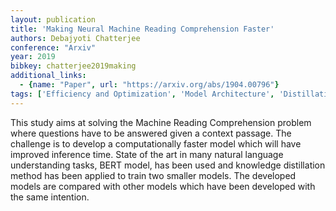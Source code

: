 ```yaml
---
layout: publication
title: 'Making Neural Machine Reading Comprehension Faster'
authors: Debajyoti Chatterjee
conference: "Arxiv"
year: 2019
bibkey: chatterjee2019making
additional_links:
  - {name: "Paper", url: "https://arxiv.org/abs/1904.00796"}
tags: ['Efficiency and Optimization', 'Model Architecture', 'Distillation', 'BERT', 'Applications']
---
```

This study aims at solving the Machine Reading Comprehension problem where
questions have to be answered given a context passage. The challenge is to
develop a computationally faster model which will have improved inference time.
State of the art in many natural language understanding tasks, BERT model, has
been used and knowledge distillation method has been applied to train two
smaller models. The developed models are compared with other models which have
been developed with the same intention.

